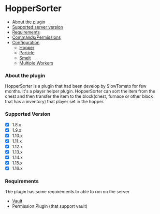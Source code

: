 # HopperSorter

* [About the plugin](#about-the-plugin)
* [Supported server version](#supported-version)
* [Requirements](#requirements)
* [Commands/Permissions](Commands-Permissions)
* [Configuration](Configuration)
  * [Hopper](Configuration#hopper)
  * [Particle](Configuration#particle)
  * [Smelt](Configuration#smelt)
  * [Multiple Workers](Configuration#multiple-workers)

### About the plugin

HopperSorter is a plugin that had been develop by SlowTomato for few months. It's a player helper plugin. HopperSorter can sort the item from the chest and then transfer the item to the block(chest, furnace or other block that has a inventory) that player set in the hopper.


### Supported Version

- [x] 1.8.x
- [x] 1.9.x
- [x] 1.10.x
- [x] 1.11.x
- [x] 1.12.x
- [x] 1.13.x
- [x] 1.14.x
- [x] 1.15.x
- [x] 1.16.x

### Requirements

The plugin has some requirements to able to run on the server

* [Vault](https://dev.bukkit.org/projects/vault)
* Permission Plugin (that support vault) 
